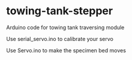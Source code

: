 # towing-tank-stepper
Arduino code for towing tank traversing module

Use serial_servo.ino to calibrate your servo

Use Servo.ino to make the specimen bed moves
